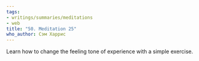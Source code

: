 ```yaml
---
tags:
- writings/summaries/meditations
- web
title: "50. Meditation 25"
who_author: Сэм Харрис
---
```


Learn how to change the feeling tone of experience with a simple exercise.